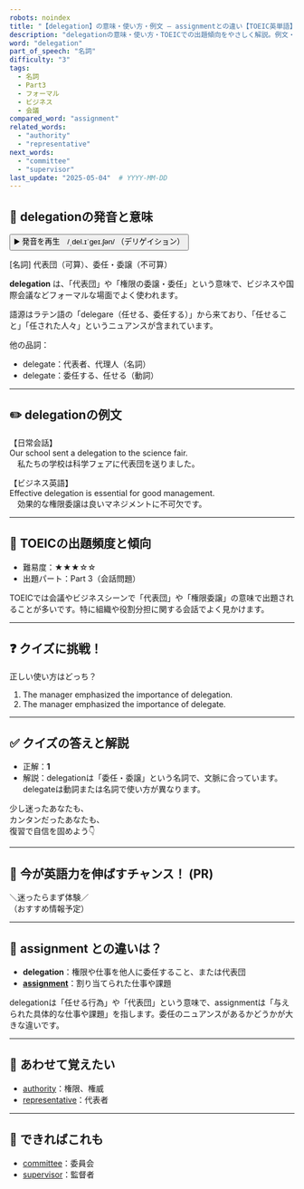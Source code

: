 ```yaml
---
robots: noindex
title: "【delegation】の意味・使い方・例文 ― assignmentとの違い【TOEIC英単語】"
description: "delegationの意味・使い方・TOEICでの出題傾向をやさしく解説。例文・クイズ付きでassignmentとの違いもわかりやすく学べます。"
word: "delegation"
part_of_speech: "名詞"
difficulty: "3"
tags:
  - 名詞
  - Part3
  - フォーマル
  - ビジネス
  - 会議
compared_word: "assignment"
related_words:
  - "authority"
  - "representative"
next_words:
  - "committee"
  - "supervisor"
last_update: "2025-05-04"  # YYYY-MM-DD
---
```


## 🔰 delegationの発音と意味

<button class="play-audio" onclick="playTTS('delegation')">
  <span class="play-audio-main">
    ▶️ 発音を再生　/ˌdel.ɪˈɡeɪ.ʃən/
  </span>
  <span class="play-audio-sub">
    （デリゲイション）
  </span>
</button>

[名詞] 代表団（可算）、委任・委譲（不可算）

**delegation** は、「代表団」や「権限の委譲・委任」という意味で、ビジネスや国際会議などフォーマルな場面でよく使われます。

語源はラテン語の「delegare（任せる、委任する）」から来ており、「任せること」「任された人々」というニュアンスが含まれています。

他の品詞：  
- delegate：代表者、代理人（名詞）
- delegate：委任する、任せる（動詞）

---

## ✏️ delegationの例文

【日常会話】  
Our school sent a delegation to the science fair.  
　私たちの学校は科学フェアに代表団を送りました。

【ビジネス英語】  
Effective delegation is essential for good management.  
　効果的な権限委譲は良いマネジメントに不可欠です。

---

## 🎯 TOEICの出題頻度と傾向

- 難易度：★★★☆☆
- 出題パート：Part 3（会話問題）

TOEICでは会議やビジネスシーンで「代表団」や「権限委譲」の意味で出題されることが多いです。特に組織や役割分担に関する会話でよく見かけます。

---

## ❓ クイズに挑戦！

正しい使い方はどっち？

1. The manager emphasized the importance of delegation.  
2. The manager emphasized the importance of delegate.

---

## ✅ クイズの答えと解説

- 正解：**1**
- 解説：delegationは「委任・委譲」という名詞で、文脈に合っています。delegateは動詞または名詞で使い方が異なります。

少し迷ったあなたも、  
カンタンだったあなたも、  
復習で自信を固めよう👇️

---

## 🚀 今が英語力を伸ばすチャンス！ (PR)

<div class="info-center">
＼迷ったらまず体験／<br>  
（おすすめ情報予定）
</div>

---

## 🤔  assignment との違いは？

- **delegation**：権限や仕事を他人に委任すること、または代表団
- **[assignment](/word/assignment/)**：割り当てられた仕事や課題

delegationは「任せる行為」や「代表団」という意味で、assignmentは「与えられた具体的な仕事や課題」を指します。委任のニュアンスがあるかどうかが大きな違いです。

---

## 🧩 あわせて覚えたい

- [authority](/word/authority/)：権限、権威
- [representative](/word/representative/)：代表者

---

## 📖 できればこれも

- [committee](/word/committee/)：委員会
- [supervisor](/word/supervisor/)：監督者

<!-- cvid: aid11_bid39 -->
